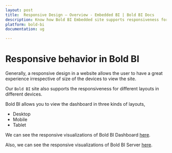 ```yaml
---
layout: post
title:  Responsive Design – Overview - Embedded BI | Bold BI Docs
description: Know how Bold BI Embedded site supports responsiveness for different layouts in desktop, mobile and tablet devices.
platform: bold-bi
documentation: ug

---
```


# Responsive behavior in Bold BI

Generally, a responsive design in a website allows the user to have a great experience irrespective of size of the devices to view the site.

Our `Bold BI` site also supports the responsiveness for different layouts in different devices.

Bold BI allows you to view the dashboard in three kinds of layouts,

* Desktop
* Mobile
* Tablet

We can see the responsive visualizations of Bold BI Dashboard [here](/responsive-layout/responsive-design-bold-bi-dashboard/).

Also, we can see the responsive visualizations of Bold BI Server [here](/responsive-layout/responsive-design-bold-bi-server/).
